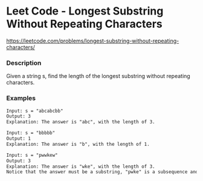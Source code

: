 # Leet Code - Longest Substring Without Repeating Characters

https://leetcode.com/problems/longest-substring-without-repeating-characters/

### Description

Given a string s, find the length of the longest substring without repeating characters.


### Examples

```txt
Input: s = "abcabcbb"
Output: 3
Explanation: The answer is "abc", with the length of 3.
```

```txt
Input: s = "bbbbb"
Output: 1
Explanation: The answer is "b", with the length of 1.
```

```txt
Input: s = "pwwkew"
Output: 3
Explanation: The answer is "wke", with the length of 3.
Notice that the answer must be a substring, "pwke" is a subsequence and not a substring.
```


